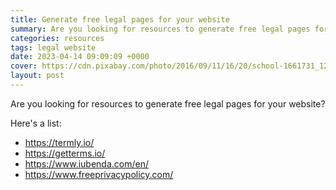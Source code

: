 ```yaml
---
title: Generate free legal pages for your website
summary: Are you looking for resources to generate free legal pages for your website
categories: resources
tags: legal website
date: 2023-04-14 09:09:09 +0000
cover: https://cdn.pixabay.com/photo/2016/09/11/16/20/school-1661731_1280.jpg
layout: post
---
```


Are you looking for resources to generate free legal pages for your website?

Here's a list:

- <https://termly.io/>
- <https://getterms.io/>
- <https://www.iubenda.com/en/>
- <https://www.freeprivacypolicy.com/>
